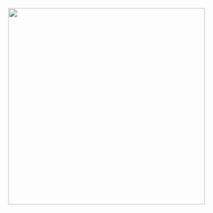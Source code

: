 <img align="right" width="400" height="400" src="https://tenor.com/view/baboon-laptop-work-busy-screw-work-gif-4657344">
